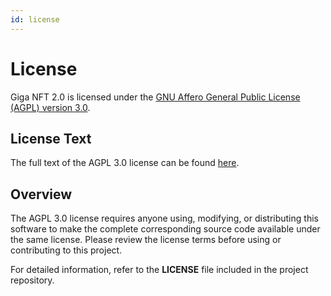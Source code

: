 ```yaml
---
id: license
---
```


# License

Giga NFT 2.0 is licensed under the [GNU Affero General Public License (AGPL) version 3.0](https://www.gnu.org/licenses/agpl-3.0.html).

## License Text

The full text of the AGPL 3.0 license can be found [here](https://www.gnu.org/licenses/agpl-3.0.html).

## Overview

The AGPL 3.0 license requires anyone using, modifying, or distributing this software to make the complete corresponding source code available under the same license. Please review the license terms before using or contributing to this project.

For detailed information, refer to the **LICENSE** file included in the project repository.
